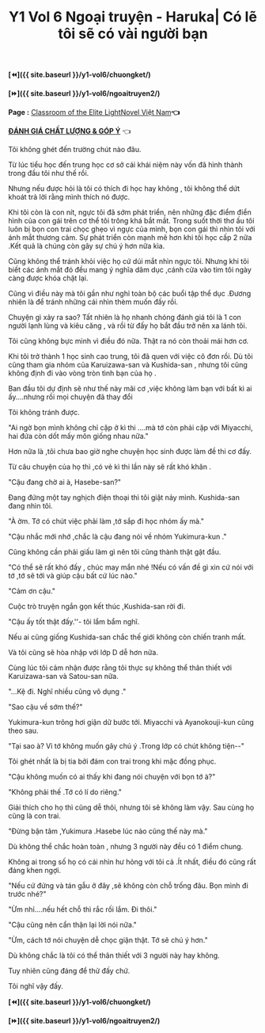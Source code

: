 ﻿---
layout: post
title: Y1 Vol 6 Ngoại truyện - Haruka| Có lẽ tôi sẽ có vài người bạn
permalink: /y1-vol6/ngoaitruyen1/
---

**[⏪]({{ site.baseurl }}/y1-vol6/chuongket/)**

**[⏩]({{ site.baseurl }}/y1-vol6/ngoaitruyen2/)**

**Page :** [Classroom of the Elite LightNovel Việt Nam](http://facebook.com/Classroom.of.the.Elite.VN)**👈**

[**ĐÁNH GIÁ CHẤT LƯỢNG & GÓP Ý**](https://bit.ly/danhgiagopy) 👈

Tôi không ghét đến trường chút nào đâu.

Từ lúc tiểu học đến trung học cơ sở cái khái niệm này vốn đã hình thành trong đầu tôi như thế rồi.

Nhưng nếu được hỏi là tôi có thích đi học hay không , tôi không thể dứt khoát trả lời rằng mình thích nó được.

Khi tôi còn là con nít, ngực tôi đã sớm phát triển, nên những đặc điểm điển hình của con gái trên cơ thể tôi trông khá bắt mắt. Trong suốt thời thơ ấu tôi luôn bị bọn con trai chọc ghẹo vì ngực của mình, bọn con gái thì nhìn tôi với ánh mắt thương cảm. Sự phát triển còn mạnh mẽ hơn khi tôi học cấp 2 nữa .Kết quả là chúng còn gây sự chú ý hơn nữa kìa.

Cũng không thể tránh khỏi việc họ cứ dúi mắt nhìn ngực tôi. Nhưng khi tôi biết các ánh mắt đó đều mang ý nghĩa dâm dục ,cánh cửa vào tim tôi ngày càng được khóa chặt lại.

Cũng vì điều này mà tôi gần như nghỉ toàn bộ các buổi tập thể dục .Đương nhiên là để tránh những cái nhìn thèm muốn đấy rồi.

Chuyện gì xảy ra sao? Tất nhiên là họ nhanh chóng đánh giá tôi là 1 con người lạnh lùng và kiêu căng , và rồi từ đấy họ bắt đầu trở nên xa lánh tôi.

Tôi cũng không bực mình vì điều đó nữa. Thật ra nó còn thoải mái hơn cơ.

Khi tôi trở thành 1 học sinh cao trung, tôi đã quen với việc cô đơn rồi. Dù tôi cũng tham gia nhóm của Karuizawa-san và Kushida-san , nhưng tôi cũng không định đi vào vòng tròn tình bạn của họ .

Ban đầu tôi dự định sẽ như thế này mãi cơ ,việc không làm bạn với bất kì ai ấy\....nhưng rồi mọi chuyện đã thay đổi

Tôi không tránh được.

\"Ai ngờ bọn mình không chỉ cặp ở kì thi \....mà tớ còn phải cặp với Miyacchi, hai đứa còn dốt mấy môn giống nhau nữa.\"

Hơn nữa là ,tôi chưa bao giờ nghe chuyện học sinh được làm đề thi cơ đấy.

Từ câu chuyện của họ thì ,có vẻ kì thi lần này sẽ rất khó khăn .

\"Cậu đang chờ ai à, Hasebe-san?\"

Đang đứng một tay nghịch điện thoại thì tôi giật nảy mình. Kushida-san đang nhìn tôi.

\"À ờm. Tớ có chút việc phải làm ,tớ sắp đi học nhóm ấy mà.\"

\"Cậu nhắc mới nhớ ,chắc là cậu đang nói về nhóm Yukimura-kun .\"

Cũng không cần phải giấu làm gì nên tôi cũng thành thật gật đầu.

\"Có thể sẽ rất khó đấy , chúc may mắn nhé !Nếu có vấn đề gì xin cứ nói với tớ ,tớ sẽ tới và giúp cậu bất cứ lúc nào.\"

\"Cảm ơn cậu.\"

Cuộc trò truyện ngắn gọn kết thúc ,Kushida-san rời đi.

\"Cậu ấy tốt thật đấy.\'\'- tôi lẩm bẩm nghĩ.

Nếu ai cũng giống Kushida-san chắc thế giới không còn chiến tranh mất.

Và tôi cũng sẽ hòa nhập với lớp D dễ hơn nữa.

Cùng lúc tôi cảm nhận được rằng tôi thực sự không thể thân thiết với Karuizawa-san và Satou-san nữa.

\"\...Kệ đi. Nghĩ nhiều cũng vô dụng .\"

\"Sao cậu về sớm thế?\"

Yukimura-kun trông hơi giận dữ bước tới. Miyacchi và Ayanokouji-kun cũng theo sau.

\"Tại sao à? Vì tớ không muốn gây chú ý .Trong lớp có chút không tiện\--\"

Tôi ghét nhất là bị tia bởi đám con trai trong khi mặc đồng phục.

\"Cậu không muốn có ai thấy khi đang nói chuyện với bọn tớ à?\"

\"Không phải thế .Tớ có lí do riêng.\"

Giải thích cho họ thì cũng dễ thôi, nhưng tôi sẽ không làm vậy. Sau cùng họ cũng là con trai.

\"Đừng bận tâm ,Yukimura .Hasebe lúc nào cũng thế này mà.\"

Dù không thể chắc hoàn toàn , nhưng 3 người này đều có 1 điểm chung.

Không ai trong số họ có cái nhìn hư hỏng với tôi cả .Ít nhất, điều đó cũng rất đáng khen ngợi.

\"Nếu cứ đứng và tán gẫu ở đây ,sẽ không còn chỗ trống đâu. Bọn mình đi trước nhé?\"

\"Ừm nhỉ\....nếu hết chỗ thì rắc rối lắm. Đi thôi.\"

\"Cậu cũng nên cẩn thận lại lời nói nữa.\"

\"Ừm, cách tớ nói chuyện dễ chọc giận thật. Tớ sẽ chú ý hơn.\"

Dù không chắc là tôi có thể thân thiết với 3 người này hay không.

Tuy nhiên cũng đáng để thử đấy chứ.

Tôi nghĩ vậy đấy.

**[⏪]({{ site.baseurl }}/y1-vol6/chuongket/)**

**[⏩]({{ site.baseurl }}/y1-vol6/ngoaitruyen2/)**
